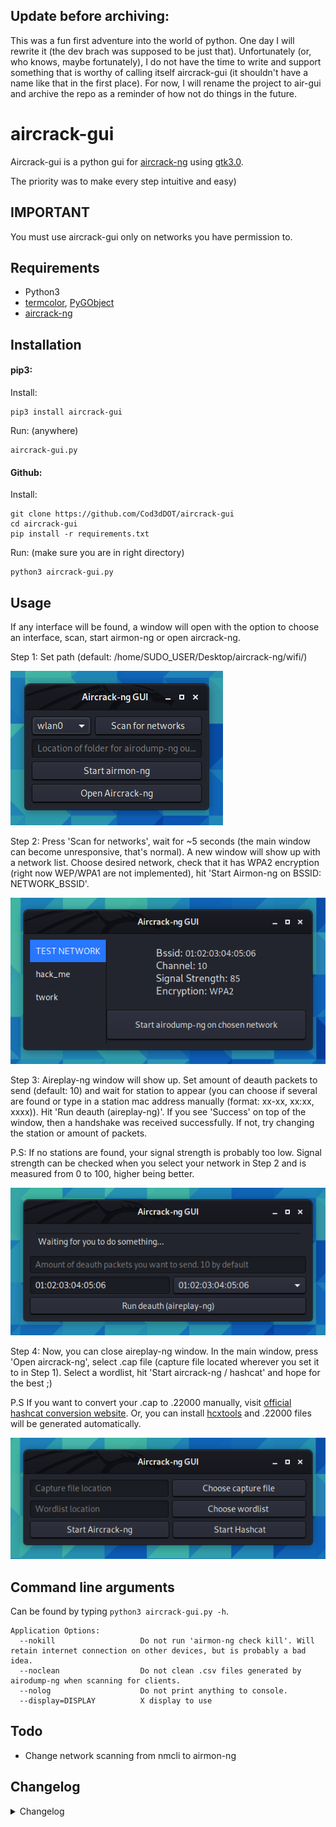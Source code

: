 ## Update before archiving:
This was a fun first adventure into the world of python. One day I will rewrite it (the dev brach was supposed to be just that).
Unfortunately (or, who knows, maybe fortunately), I do not have the time to write and support something that is worthy of calling itself aircrack-gui (it shouldn't have a name like that in the first place).
For now, I will rename the project to air-gui and archive the repo as a reminder of how not do things in the future.

# aircrack-gui

Aircrack-gui is a python gui for [aircrack-ng](https://www.aircrack-ng.org/) using [gtk3.0](https://pygobject.readthedocs.io/en/latest/).

The priority was to make every step intuitive and easy)

## IMPORTANT

You must use aircrack-gui only on networks you have permission to.

## Requirements

- Python3
- [termcolor](https://pypi.org/project/termcolor/), [PyGObject](https://pypi.org/project/PyGObject/)
- [aircrack-ng](https://www.aircrack-ng.org/)

## Installation

#### pip3:

Install:
```
pip3 install aircrack-gui
```

Run: (anywhere)
```
aircrack-gui.py
```

#### Github:

Install:
```
git clone https://github.com/Cod3dDOT/aircrack-gui
cd aircrack-gui
pip install -r requirements.txt
```

Run: (make sure you are in right directory)
```
python3 aircrack-gui.py
```

## Usage

If any interface will be found, a window will open with the option to choose an interface, scan, start airmon-ng or open aircrack-ng.

Step 1: Set path (default: /home/SUDO_USER/Desktop/aircrack-ng/wifi/)

![main window](/demo/main_window.png)

Step 2: Press 'Scan for networks', wait for ~5 seconds (the main window can become unresponsive, that's normal). A new window will show up with a network list. Choose desired network, check that it has WPA2 encryption (right now WEP/WPA1 are not implemented), hit 'Start Airmon-ng on BSSID: NETWORK_BSSID'.

![scanning window](/demo/scanning_window.png)

Step 3: Aireplay-ng window will show up. Set amount of deauth packets to send (default: 10) and wait for station to appear (you can choose if several are found or type in a station mac address manually (format: xx-xx, xx:xx, xxxx)). Hit 'Run deauth (aireplay-ng)'. If you see 'Success' on top of the window, then a handshake was received successfully. If not, try changing the station or amount of packets.

P.S: If no stations are found, your signal strength is probably too low. Signal strength can be checked when you select your network in Step 2 and is measured from 0 to 100, higher being better.

![aireplay-ng window](/demo/aireplay-ng_window.png)

Step 4: Now, you can close aireplay-ng window. In the main window, press 'Open aircrack-ng', select .cap file (capture file located wherever you set it to in Step 1). Select a wordlist, hit 'Start aircrack-ng / hashcat' and hope for the best ;)

P.S If you want to convert your .cap to .22000 manually, visit [official hashcat conversion website](https://hashcat.net/cap2hashcat/). Or, you can install [hcxtools](https://github.com/ZerBea/hcxtools) and .22000 files will be generated automatically. 

![aireplay-ng window](/demo/aircrack-ng_window.png)

## Command line arguments

Can be found by typing ```python3 aircrack-gui.py -h```.
```
Application Options:
  --nokill                   Do not run 'airmon-ng check kill'. Will retain internet connection on other devices, but is probably a bad idea.
  --noclean                  Do not clean .csv files generated by airodump-ng when scanning for clients.
  --nolog                    Do not print anything to console.
  --display=DISPLAY          X display to use
```

## Todo

- Change network scanning from nmcli to airmon-ng

## Changelog

<details>
  <summary>Changelog</summary>

- 0.0.7 --- Code formatting, pip3 package sync, finally made working custom station selector.
  
- 0.0.6 --- Added command line arguments. Files, generated by airodump-ng (.csv, .netxml) are now automatically deleted. Minor log improvements and code formatting.

- 0.0.5 --- Added automatic .cap to .22000 conversion when selecting hashcat and [hcxtools](https://github.com/ZerBea/hcxtools) are installed. Minor ui updates.

- 0.0.4 --- Removed xterm windows (except for aircrack-ng/hashcat), fixed selected station deselecting/changing when updated.

- 0.0.3 --- Hashcat support.

- 0.0.2 --- README.md changes, etc.

- 0.0.1 --- Initial commit.
</details>
